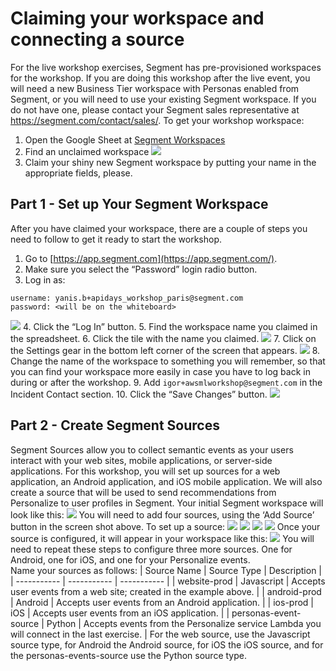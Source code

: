 # Claiming your workspace and connecting a source
For the live workshop exercises, Segment has pre-provisioned workspaces for the workshop.  If you are doing this workshop after the live event, you will need a new Business Tier workspace with Personas enabled from Segment, or you will need to use your existing Segment workspace. If you do not have one, please contact your Segment sales representative at https://segment.com/contact/sales/.
To get your workshop workspace:
1. Open the Google Sheet at [Segment Workspaces](https://docs.google.com/spreadsheets/d/17FvUoABdw2bA_cRhEqaJ6j3P3VoCm4pIfq7RfvScvRc/edit?usp=sharing)
2. Find an unclaimed workspace
![](https://cl.ly/5e53731ea8da)
3. Claim your shiny new Segment workspace by putting your name in the appropriate fields, please.

## Part 1 - Set up Your Segment Workspace
After you have claimed your workspace, there are a couple of steps you need to follow to get it ready to start the workshop.
1. Go to [https://app.segment.com](https://app.segment.com/).
2. Make sure you select the “Password” login radio button.
3. Log in as:
```
username: yanis.b+apidays_workshop_paris@segment.com
password: <will be on the whiteboard>
```
![](https://cl.ly/82baf85924f6)
4. Click the “Log In” button.
5. Find the workspace name you claimed in the spreadsheet.
6. Click the tile with the name you claimed.
![](https://paper-attachments.dropbox.com/s_539A927F5DA788B557CE05EF51E8221F1D7D02D016B6CA298FD5F55304B8CA28_1558298143343_image.png)
7. Click on the Settings gear in the bottom left corner of the screen that appears.
![](https://paper-attachments.dropbox.com/s_539A927F5DA788B557CE05EF51E8221F1D7D02D016B6CA298FD5F55304B8CA28_1558298296954_image.png)
8. Change the name of the workspace to something you will remember, so that you can find your workspace more easily in case you have to log back in during or after the workshop.
9. Add `igor+awsmlworkshop@segment.com` in the Incident Contact section.
10. Click the “Save Changes” button.
![](https://paper-attachments.dropbox.com/s_539A927F5DA788B557CE05EF51E8221F1D7D02D016B6CA298FD5F55304B8CA28_1558298453353_image.png)

## Part 2 - Create Segment Sources
Segment Sources allow you to collect semantic events as your users interact with your web sites, mobile applications, or server-side applications.  For this workshop, you will set up sources for a web application, an Android application, and iOS mobile application.  We will also create a source that will be used to send recommendations from Personalize to user profiles in Segment.
Your initial Segment workspace will look like this:
![](https://d2mxuefqeaa7sj.cloudfront.net/s_539A927F5DA788B557CE05EF51E8221F1D7D02D016B6CA298FD5F55304B8CA28_1551126460468_image.png)
You will need to add four sources, using the ‘Add Source’ button in the screen shot above.  To set up a source:
![](https://d2mxuefqeaa7sj.cloudfront.net/s_539A927F5DA788B557CE05EF51E8221F1D7D02D016B6CA298FD5F55304B8CA28_1551126918810_image.png)
![](https://d2mxuefqeaa7sj.cloudfront.net/s_539A927F5DA788B557CE05EF51E8221F1D7D02D016B6CA298FD5F55304B8CA28_1551126938657_image.png)
![](https://d2mxuefqeaa7sj.cloudfront.net/s_539A927F5DA788B557CE05EF51E8221F1D7D02D016B6CA298FD5F55304B8CA28_1551126965261_image.png)
![](https://d2mxuefqeaa7sj.cloudfront.net/s_539A927F5DA788B557CE05EF51E8221F1D7D02D016B6CA298FD5F55304B8CA28_1551127036032_image.png)
Once your source is configured, it will appear in your workspace like this:
![](https://d2mxuefqeaa7sj.cloudfront.net/s_539A927F5DA788B557CE05EF51E8221F1D7D02D016B6CA298FD5F55304B8CA28_1551127061361_image.png)
You will need to repeat these steps to configure three more sources.  One for Android, one for iOS, and one for your Personalize events.  
Name your sources as follows:
| Source Name | Source Type | Description |
| ----------- | ----------- | ----------- |
| website-prod | Javascript | Accepts user events from a web site; created in the example above. |
| android-prod | Android | Accepts user events from an Android application. |
| ios-prod | iOS | Accepts user events from an iOS application. |
| personas-event-source | Python | Accepts events from the Personalize service Lambda you will connect in the last exercise. |
For the web source, use the Javascript source type, for Android the Android source, for iOS the iOS source, and for the personas-events-source use the Python source type.
